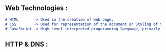 ## Web Technologies :

```Markdown
# HTML       -> Used in the creation of web page.
# CSS        -> Used for representation of the document or Styling of the HTML.
# JavaScript -> High Level interpreted progaramming language, primarly used for creating web pages interactive.
```

## HTTP & DNS :